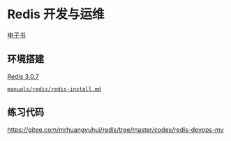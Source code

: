 # Redis 开发与运维

[电子书](http://mrhuangyuhui.gitee.io/redis-books/2iozYS.html)

## 环境搭建

[Redis 3.0.7](http://download.redis.io/releases/redis-3.0.7.tar.gz)

[`manuals/redis/redis-install.md`](/manuals/redis/redis-install.md)

## 练习代码

<https://gitee.com/mrhuangyuhui/redis/tree/master/codes/redis-devops-my>
